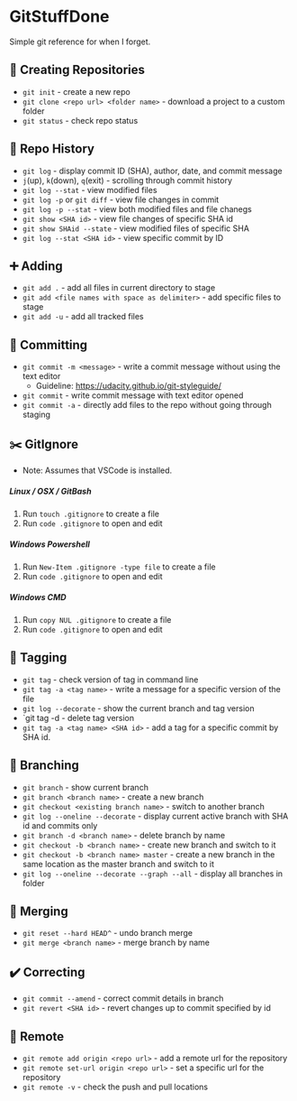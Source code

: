 # GitStuffDone
Simple git reference for when I forget.

## :tada: Creating Repositories
* `git init` - create a new repo
* `git clone <repo url> <folder name>` - download a project to a custom folder
* `git status` - check repo status

## :date: Repo History
* `git log` - display commit ID (SHA), author, date, and commit message
* `j`(up), `k`(down), `q`(exit) - scrolling through commit history
* `git log --stat` - view modified files
* `git log -p` or `git diff` - view file changes in commit
* `git log -p --stat` - view both modified files and file chanegs
* `git show <SHA id>` - view file changes of specific SHA id
* `git show SHAid --state` - view modified files of specific SHA
* `git log --stat <SHA id>` - view specific commit by ID

## :heavy_plus_sign: Adding
* `git add .` - add all files in current directory to stage
* `git add <file names with space as delimiter>` - add specific files to stage
* `git add -u` - add all tracked files

## :pushpin: Committing
* `git commit -m <message>` - write a commit message without using the text editor
    * Guideline: https://udacity.github.io/git-styleguide/
* `git commit` - write commit message with text editor opened
* `git commit -a` - directly add files to the repo without going through staging

## :scissors: GitIgnore
* Note: Assumes that VSCode is installed.
##### Linux / OSX / GitBash
1. Run `touch .gitignore` to create a file
2. Run `code .gitignore` to open and edit

##### Windows Powershell
1. Run `New-Item .gitignore -type file` to create a file
2. Run `code .gitignore` to open and edit

##### Windows CMD
1. Run `copy NUL .gitignore` to create a file
2. Run `code .gitignore` to open and edit

## :tropical_fish: Tagging
* `git tag` - check version of tag in command line
* `git tag -a <tag name>` - write a message for a specific version of the file
* `git log --decorate` - show the current branch and tag version
* `git tag -d <tag name> - delete tag version
* `git tag -a <tag name> <SHA id>` - add a tag for a specific commit by SHA id.

## :herb: Branching
* `git branch` - show current branch
* `git branch <branch name>` - create a new branch
* `git checkout <existing branch name>` - switch to another branch
* `git log --oneline --decorate` - display current active branch with SHA id and commits only
* `git branch -d <branch name>` - delete branch by name
* `git checkout -b <branch name>` - create new branch and switch to it
* `git checkout -b <branch name> master` - create a new branch in the same location as the master branch and switch to it
* `git log --oneline --decorate --graph --all` - display all branches in folder

## :page_with_curl: Merging
* `git reset --hard HEAD^` - undo branch merge
* `git merge <branch name>` - merge branch by name

## :heavy_check_mark: Correcting
* `git commit --amend` - correct commit details in branch
* `git revert <SHA id>` - revert changes up to commit specified by id

## :milky_way: Remote
* `git remote add origin <repo url>` - add a remote url for the repository
* `git remote set-url origin <repo url>` - set a specific url for the repository
* `git remote -v` - check the push and pull locations
